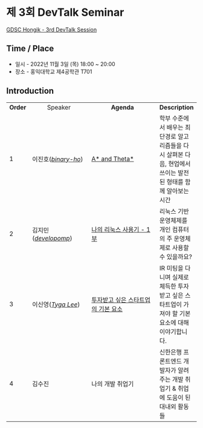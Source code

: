 # 제 3회 DevTalk Seminar

[GDSC Hongik - 3rd DevTalk Session]()

## Time / Place

- 일시 - 2022년 11월 3일 (목) 18:00 ~ 20:00
- 장소 - 홍익대학교 제4공학관 T701

## Introduction

<table>
    <tr align="center">
        <td><B>Order</B></td>
        <td width = "170"<B>Speaker</B></td>
        <td width = "250"><B>Agenda</B></td>
        <td><B>Description</B></td>
    </tr>
    <tr>
        <td>1</td>
        <td>이진호(<a href="https://github.com/binary-ho"><I>binary-ho</I></a>)</td>
        <td><a href="https://youtu.be/swzb2n_hH_E">A* and Theta*</td>
        <td>학부 수준에서 배우는 최단경로 알고리즘들을 다시 살펴본 다음, 현업에서 쓰이는 발전된 형태를 함께 알아보는 시간</td>
    </tr>
    <tr>
        <td>2</td>
        <td>김지민(<a href="https://github.com/developomp"><I>developomp</I></a>)</td>
        <td><a href="https://youtu.be/8NBs-3vH4F0">나의 리눅스 사용기 - 1부</td>
        <td>리눅스 기반 운영체제를 개인 컴퓨터의 주 운영체제로 사용할 수 있을까요?</td>
    </tr>
    <tr>
        <td>3</td>
        <td>이신영(<a href="https://github.com/shinyo17"><I>Tyga Lee</I></a>)</td>
        <td><a href="https://youtu.be/rUqD9lfzUNc">투자받고 싶은 스타트업의 기본 요소</td>
        <td>IR 미팅을 다니며 실제로 체득한 투자받고 싶은 스타트업이 가져야 할 기본 요소에 대해 이야기합니다.</td>
    </tr>
    <tr>
        <td>4</td>
        <td>김수진</td>
        <td>나의 개발 취업기</td>
        <td>신한은행 프론트엔드 개발자가 알려주는 개발 취업기 & 취업에 도움이 된 대내외 활동들</td>
    </tr>
</table>
